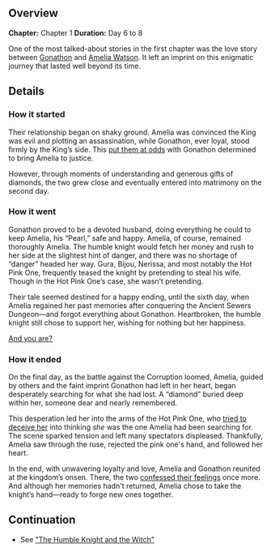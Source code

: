 <!-- title: A Knight's Tale -->
<!-- quote: For he knows a selfish request such as his, could never be true. -->
<!-- chapters: 0 -->
<!-- images: (Gonathon proposing to Jyon Watson) -->
<!-- model: false -->

## Overview

**Chapter:** Chapter 1
**Duration:** Day 6 to 8

One of the most talked-about stories in the first chapter was the love story between [Gonathon](#entry:gigi-entry) and [Amelia Watson](#entry:ame-entry). It left an imprint on this enigmatic journey that lasted well beyond its time.

## Details

### How it started

Their relationship began on shaky ground. Amelia was convinced the King was evil and plotting an assassination, while Gonathon, ever loyal, stood firmly by the King’s side. This [put them at odds](https://www.youtube.com/live/y9KKa_k2VTU?t=5967) with Gonathon determined to bring Amelia to justice.

However, through moments of understanding and generous gifts of diamonds, the two grew close and eventually entered into matrimony on the second day.

### How it went

Gonathon proved to be a devoted husband, doing everything he could to keep Amelia, his “Pearl,” safe and happy. Amelia, of course, remained thoroughly Amelia. The humble knight would fetch her money and rush to her side at the slightest hint of danger, and there was no shortage of “danger” headed her way. Gura, Bijou, Nerissa, and most notably the Hot Pink One, frequently teased the knight by pretending to steal his wife. Though in the Hot Pink One’s case, she wasn’t pretending.

Their tale seemed destined for a happy ending, until the sixth day, when Amelia regained her past memories after conquering the Ancient Sewers Dungeon—and forgot everything about Gonathon. Heartbroken, the humble knight still chose to support her, wishing for nothing but her happiness.

[And you are?](#embed:https://www.youtube.com/live/i7g-HJMqZ_E?feature=shared&t=5989)

### How it ended

On the final day, as the battle against the Corruption loomed, Amelia, guided by others and the faint imprint Gonathon had left in her heart, began desperately searching for what she had lost. A “diamond” buried deep within her, someone dear and nearly remembered.

This desperation led her into the arms of the Hot Pink One, who [tried to deceive her](https://www.youtube.com/live/WvRIdaH107U?feature=shared&t=8758) into thinking _she_ was the one Amelia had been searching for. The scene sparked tension and left many spectators displeased. Thankfully, Amelia saw through the ruse, rejected the pink one's hand, and followed her heart.

In the end, with unwavering loyalty and love, Amelia and Gonathon reunited at the kingdom’s onsen. There, the two [confessed their feelings](https://www.youtube.com/live/mxOT9QEg5dI?feature=shared&t=10312) once more. And although her memories hadn't returned, Amelia chose to take the knight’s hand—ready to forge new ones together.

## Continuation

- See ["The Humble Knight and the Witch"](#entry:humble-knight-witch-entry)
